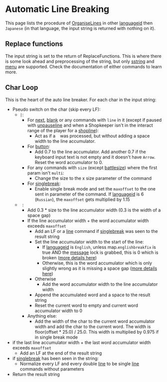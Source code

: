 # Automatic Line Breaking

This page lists the procedure of [OrganiseLines](OrganiseLines.md) in other [languageid](../../languageid.md) then `Japanese` (in that language, the input string is returned with nothing on it).

## Replace functions

The input string is set to the return of ReplaceFunctions. This is where there is some look ahead and preprocessing of the string, but only [sstring](../../Individual%20commands/Sstring.md) and [menu](../../Individual%20commands/Menu.md) are supported. Check the documentation of either commands to learn more.

## Char Loop

This is the heart of the auto line breaker. For each char in the input string:

* Pseudo switch on the char (skip every LF):
    * `|`:
        * For [next](../../Individual%20commands/Next.md), [blank](../../Individual%20commands/Blank.md) or any commands with `line` in it (except if paused with [unpauseline](../../Individual%20commands/Unpauseline.md) and when a Shopkeeper isn't in the interact range of the player for a [shopline](../../Individual%20commands/Shopline.md)):
            * Act as if a ` ` was processed, but without adding a space width to the line accumulator.
        * For [button](../../Individual%20commands/Button.md):
            * Add 0.7 to the line accumulator. Add another 0.7 if the keyboard input text is not empty and it doesn't have `Arrow`. Reset the word accumulator to 0.
        * For any commands with `size` (except [battlesize](../../Individual%20commands/Battlesize.md)) where the first param isn't `multi`:
            * Change the size to the x size parameter of the command
        * For [singlebreak](../../Individual%20commands/Singlebreak.md):
            * Enable single break mode and set the `maxoffset` to the one sent in parameter of the command. If [languageid](../../languageid.md) is 6 (`Russian`), the `maxoffset` gets multiplied by 1.15
    * ` `: 
        * Add 0.3 * size to the line accumulator width (0.3 is the width of a space gap)
        * If the line accumulator width + the word accumulator width exceeds `maxoffset`
            * Add an LF or a [line](../../Individual%20commands/Line.md) command if [singlebreak](../../Individual%20commands/Singlebreak.md) was seen to the result string
            * Set the line accumulator width to the start of the line:
                * If [languageid](../../languageid.md) is `English`, unless map.`englishbreakfix` is true AND the [message](../../Notable%20states.md#message) lock is grabbed, this is 0 which is broken ([more details here](OrganiseLines%20Known%20Issues.md#not-counting-a-whole-words-width-after-the-first-line))
                * Otherwise, this is the word accumulator which is only slightly wrong as it is missing a space gap ([more details here](OrganiseLines%20Known%20Issues.md#not-counting-a-trailing-spaces-width-after-the-first-line))
            * Otherwise
                * Add the word accumulator width to the line accumulator width
            * Append the accumulated word and a space to the result string
            * Reset the current word to empty and current word accumulator width to 0
        * Anything else:
            * Add the width of the char to the current word accumulator width and add the char to the current word. The width is floor(offset * 25.0) / 25.0. This width is multiplied by 0.975 if in single break mode
* if the last line accumulator width + the last word accumulator width exceeds `maxoffset`
    * Add an LF at the end of the result string
* if [singlebreak](../../Individual%20commands/Singlebreak.md) has been seen in the string:
    * Normalize every LF and every double [line](../../Individual%20commands/Line.md) to be single [line](../../Individual%20commands/Line.md) commands without parameters
* Return the result string
